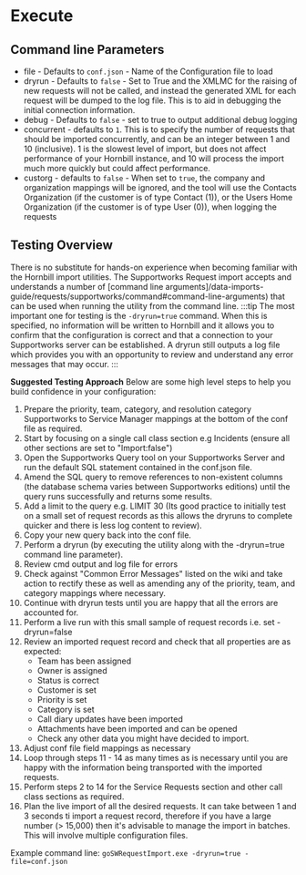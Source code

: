 # Execute

## Command line Parameters

- file - Defaults to `conf.json` - Name of the Configuration file to load
- dryrun - Defaults to `false` - Set to True and the XMLMC for the raising of new requests will not be called, and instead the generated XML for each request will be dumped to the log file. This is to aid in debugging the initial connection information.
- debug - Defaults to `false` - set to true to output additional debug logging
- concurrent - defaults to `1`. This is to specify the number of requests that should be imported concurrently, and can be an integer between 1 and 10 (inclusive). 1 is the slowest level of import, but does not affect performance of your Hornbill instance, and 10 will process the import much more quickly but could affect performance.
- custorg - defaults to `false` - When set to `true`, the company and organization mappings will be ignored, and the tool will use the Contacts Organization (if the customer is of type Contact (1)), or the Users Home Organization (if the customer is of type User (0)), when logging the requests

## Testing Overview

There is no substitute for hands-on experience when becoming familiar with the Hornbill import utilities.
The Supportworks Request import accepts and understands a number of [command line arguments]/data-imports-guide/requests/supportworks/command#command-line-arguments) that can be used when running the utility from the command line. 
:::tip
The most important one for testing is the `-dryrun=true` command. When this is specified, no information will be written to Hornbill and it allows you to confirm that the configuration is correct and that a connection to your Supportworks server can be established. A dryrun still outputs a log file which provides you with an opportunity to review and understand any error messages that may occur.
:::

**Suggested Testing Approach**
Below are some high level steps to help you build confidence in your configuration:

1. Prepare the priority, team, category, and resolution category Supportworks to Service Manager mappings at the bottom of the conf file as required.
2. Start by focusing on a single call class section e.g Incidents (ensure all other sections are set to "Import:false")
3. Open the Supportworks Query tool on your Supportworks Server and run the default SQL statement contained in the conf.json file.
4. Amend the SQL query to remove references to non-existent columns (the database schema varies between Supportworks editions) until the query runs successfully and returns some results.
5. Add a limit to the query e.g. LIMIT 30 (Its good practice to initially test on a small set of request records as this allows the dryruns to complete quicker and there is less log content to review).
6. Copy your new query back into the conf file.
7. Perform a dryrun (by executing the utility along with the -dryrun=true command line parameter).
8. Review cmd output and log file for errors
9. Check against "Common Error Messages" listed on the wiki and take action to rectify these as well as amending any of the priority, team, and category mappings where necessary.
10. Continue with dryrun tests until you are happy that all the errors are accounted for.
11. Perform a live run with this small sample of request records i.e. set -dryrun=false
12. Review an imported request record and check that all properties are as expected:
    - Team has been assigned
    - Owner is assigned
    - Status is correct
    - Customer is set
    -  Priority is set
    - Category is set
    - Call diary updates have been imported
    - Attachments have been imported and can be opened
    - Check any other data you might have decided to import.
13. Adjust conf file field mappings as necessary
14. Loop through steps 11 - 14 as many times as is necessary until you are happy with the information being transported with the imported requests.
15. Perform steps 2 to 14 for the Service Requests section and other call class sections as required.
16. Plan the live import of all the desired requests. It can take between 1 and 3 seconds ti import a request record, therefore if you have a large number (> 15,000) then it's advisable to manage the import in batches. This will involve multiple configuration files.

Example command line: ``goSWRequestImport.exe -dryrun=true -file=conf.json``